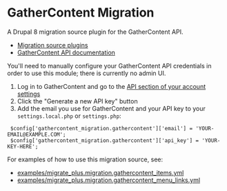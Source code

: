 # GatherContent Migration

A Drupal 8 migration source plugin for the GatherContent API.

* [Migration source plugins](https://www.drupal.org/node/2129649)
* [GatherContent API documentation](https://gathercontent.com/developers/)

You'll need to manually configure your GatherContent API credentials in order to use this module; there is currently no admin UI.

1. Log in to GatherContent and go to the [API section of your account settings](https://palantir.gathercontent.com/settings/api)
1. Click the "Generate a new API key" button
1. Add the email you use for GatherContent and your API key to your `settings.local.php` or `settings.php`:

 ```
  $config['gathercontent_migration.gathercontent']['email'] = 'YOUR-EMAIL@EXAMPLE.COM';
  $config['gathercontent_migration.gathercontent']['api_key'] = 'YOUR-KEY-HERE';
 ```

For examples of how to use this migration source, see:

* [examples/migrate_plus.migration.gathercontent_items.yml](examples/migrate_plus.migration.gathercontent_items.yml)
* [examples/migrate_plus.migration.gathercontent_menu_links.yml](migrate_plus.migration.gathercontent_menu_links.yml)
